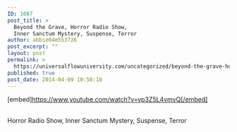 ```yaml
---
ID: 1087
post_title: >
  Beyond the Grave, Horror Radio Show,
  Inner Sanctum Mystery, Suspense, Terror
author: abbie04m553726
post_excerpt: ""
layout: post
permalink: >
  https://universalflowuniversity.com/uncategorized/beyond-the-grave-horror-radio-show-inner-sanctum-mystery-suspense-terror/
published: true
post_date: 2014-04-09 10:58:18
---
```

[embed]https://www.youtube.com/watch?v=vp3Z5L4vmvQ[/embed]</br></br>
<p>Horror Radio Show, Inner Sanctum Mystery, Suspense, Terror</p>